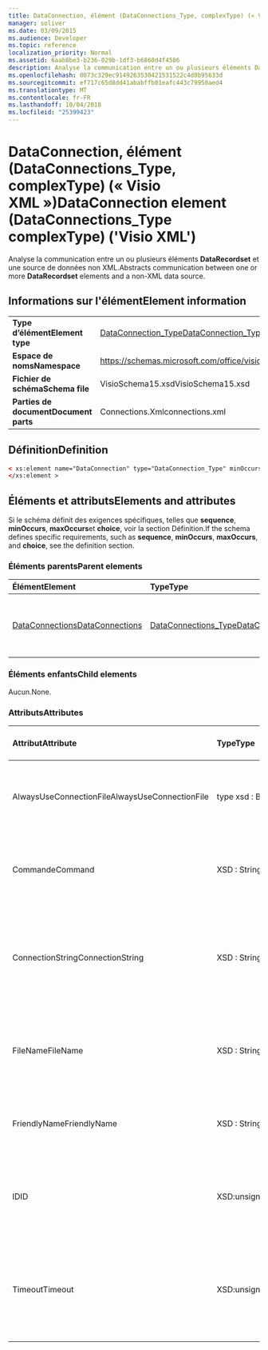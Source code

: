 ```yaml
---
title: DataConnection, élément (DataConnections_Type, complexType) (« Visio XML »)
manager: soliver
ms.date: 03/09/2015
ms.audience: Developer
ms.topic: reference
localization_priority: Normal
ms.assetid: 6aab8be3-b236-029b-1df3-b6860d4f4586
description: Analyse la communication entre un ou plusieurs éléments DataRecordset et une source de données non XML.
ms.openlocfilehash: 0073c329ec9149263530421531522c4d0b95633d
ms.sourcegitcommit: ef717c65d8dd41ababffb01eafc443c79950aed4
ms.translationtype: MT
ms.contentlocale: fr-FR
ms.lasthandoff: 10/04/2018
ms.locfileid: "25399423"
---
```

# <a name="dataconnection-element-dataconnectionstype-complextype-visio-xml"></a><span data-ttu-id="cf932-103">DataConnection, élément (DataConnections_Type, complexType) (« Visio XML »)</span><span class="sxs-lookup"><span data-stu-id="cf932-103">DataConnection element (DataConnections_Type complexType) ('Visio XML')</span></span>

<span data-ttu-id="cf932-104">Analyse la communication entre un ou plusieurs éléments **DataRecordset** et une source de données non XML.</span><span class="sxs-lookup"><span data-stu-id="cf932-104">Abstracts communication between one or more **DataRecordset** elements and a non-XML data source.</span></span> 
  
## <a name="element-information"></a><span data-ttu-id="cf932-105">Informations sur l'élément</span><span class="sxs-lookup"><span data-stu-id="cf932-105">Element information</span></span>

|||
|:-----|:-----|
|<span data-ttu-id="cf932-106">**Type d’élément**</span><span class="sxs-lookup"><span data-stu-id="cf932-106">**Element type**</span></span> <br/> |[<span data-ttu-id="cf932-107">DataConnection_Type</span><span class="sxs-lookup"><span data-stu-id="cf932-107">DataConnection_Type</span></span>](dataconnection_type-complextypevisio-xml.md) <br/> |
|<span data-ttu-id="cf932-108">**Espace de noms**</span><span class="sxs-lookup"><span data-stu-id="cf932-108">**Namespace**</span></span> <br/> |https://schemas.microsoft.com/office/visio/2012/main  <br/> |
|<span data-ttu-id="cf932-109">**Fichier de schéma**</span><span class="sxs-lookup"><span data-stu-id="cf932-109">**Schema file**</span></span> <br/> |<span data-ttu-id="cf932-110">VisioSchema15.xsd</span><span class="sxs-lookup"><span data-stu-id="cf932-110">VisioSchema15.xsd</span></span>  <br/> |
|<span data-ttu-id="cf932-111">**Parties de document**</span><span class="sxs-lookup"><span data-stu-id="cf932-111">**Document parts**</span></span> <br/> |<span data-ttu-id="cf932-112">Connections.Xml</span><span class="sxs-lookup"><span data-stu-id="cf932-112">connections.xml</span></span>  <br/> |
   
## <a name="definition"></a><span data-ttu-id="cf932-113">Définition</span><span class="sxs-lookup"><span data-stu-id="cf932-113">Definition</span></span>

```XML
< xs:element name="DataConnection" type="DataConnection_Type" minOccurs="1" maxOccurs="unbounded" >
</xs:element >
```

## <a name="elements-and-attributes"></a><span data-ttu-id="cf932-114">Éléments et attributs</span><span class="sxs-lookup"><span data-stu-id="cf932-114">Elements and attributes</span></span>

<span data-ttu-id="cf932-115">Si le schéma définit des exigences spécifiques, telles que **sequence**, **minOccurs**, **maxOccurs**et **choice**, voir la section Définition.</span><span class="sxs-lookup"><span data-stu-id="cf932-115">If the schema defines specific requirements, such as **sequence**, **minOccurs**, **maxOccurs**, and **choice**, see the definition section.</span></span> 
  
### <a name="parent-elements"></a><span data-ttu-id="cf932-116">Éléments parents</span><span class="sxs-lookup"><span data-stu-id="cf932-116">Parent elements</span></span>

|<span data-ttu-id="cf932-117">**Élément**</span><span class="sxs-lookup"><span data-stu-id="cf932-117">**Element**</span></span>|<span data-ttu-id="cf932-118">**Type**</span><span class="sxs-lookup"><span data-stu-id="cf932-118">**Type**</span></span>|<span data-ttu-id="cf932-119">**Description**</span><span class="sxs-lookup"><span data-stu-id="cf932-119">**Description**</span></span>|
|:-----|:-----|:-----|
|[<span data-ttu-id="cf932-120">DataConnections</span><span class="sxs-lookup"><span data-stu-id="cf932-120">DataConnections</span></span>](dataconnections-elementvisio-xml.md) <br/> |[<span data-ttu-id="cf932-121">DataConnections_Type</span><span class="sxs-lookup"><span data-stu-id="cf932-121">DataConnections_Type</span></span>](dataconnections_type-complextypevisio-xml.md) <br/> |<span data-ttu-id="cf932-122">Contient les éléments **DataConnection** pour le document.</span><span class="sxs-lookup"><span data-stu-id="cf932-122">Contains the **DataConnection** elements for the document.</span></span>  <br/> |
   
### <a name="child-elements"></a><span data-ttu-id="cf932-123">Éléments enfants</span><span class="sxs-lookup"><span data-stu-id="cf932-123">Child elements</span></span>

<span data-ttu-id="cf932-124">Aucun.</span><span class="sxs-lookup"><span data-stu-id="cf932-124">None.</span></span>
  
### <a name="attributes"></a><span data-ttu-id="cf932-125">Attributs</span><span class="sxs-lookup"><span data-stu-id="cf932-125">Attributes</span></span>

|<span data-ttu-id="cf932-126">**Attribut**</span><span class="sxs-lookup"><span data-stu-id="cf932-126">**Attribute**</span></span>|<span data-ttu-id="cf932-127">**Type**</span><span class="sxs-lookup"><span data-stu-id="cf932-127">**Type**</span></span>|<span data-ttu-id="cf932-128">**Obligatoire**</span><span class="sxs-lookup"><span data-stu-id="cf932-128">**Required**</span></span>|<span data-ttu-id="cf932-129">**Description**</span><span class="sxs-lookup"><span data-stu-id="cf932-129">**Description**</span></span>|<span data-ttu-id="cf932-130">**Valeurs possibles**</span><span class="sxs-lookup"><span data-stu-id="cf932-130">**Possible values**</span></span>|
|:-----|:-----|:-----|:-----|:-----|
|<span data-ttu-id="cf932-131">AlwaysUseConnectionFile</span><span class="sxs-lookup"><span data-stu-id="cf932-131">AlwaysUseConnectionFile</span></span>  <br/> |<span data-ttu-id="cf932-132">type xsd : Boolean</span><span class="sxs-lookup"><span data-stu-id="cf932-132">xsd:boolean</span></span>  <br/> |<span data-ttu-id="cf932-133">facultatif</span><span class="sxs-lookup"><span data-stu-id="cf932-133">optional</span></span>  <br/> |<span data-ttu-id="cf932-134">La valeur par défaut est false.</span><span class="sxs-lookup"><span data-stu-id="cf932-134">The default value is false.</span></span> <span data-ttu-id="cf932-135">Pour plus d’informations, consultez la section Notes.</span><span class="sxs-lookup"><span data-stu-id="cf932-135">See Remarks for more information.</span></span>  <br/> |<span data-ttu-id="cf932-136">Valeurs du type de type xsd : Boolean.</span><span class="sxs-lookup"><span data-stu-id="cf932-136">Values of the xsd:boolean type.</span></span>  <br/> |
|<span data-ttu-id="cf932-137">Commande</span><span class="sxs-lookup"><span data-stu-id="cf932-137">Command</span></span>  <br/> |<span data-ttu-id="cf932-138">XSD : String</span><span class="sxs-lookup"><span data-stu-id="cf932-138">xsd:string</span></span>  <br/> |<span data-ttu-id="cf932-139">facultatif</span><span class="sxs-lookup"><span data-stu-id="cf932-139">optional</span></span>  <br/> |<span data-ttu-id="cf932-140">La chaîne de commande utilisée pour interroger la source de données.</span><span class="sxs-lookup"><span data-stu-id="cf932-140">The command string used to query the data source.</span></span>  <br/> |<span data-ttu-id="cf932-141">Valeurs du type xsd : String.</span><span class="sxs-lookup"><span data-stu-id="cf932-141">Values of the xsd:string type.</span></span>  <br/> |
|<span data-ttu-id="cf932-142">ConnectionString</span><span class="sxs-lookup"><span data-stu-id="cf932-142">ConnectionString</span></span>  <br/> |<span data-ttu-id="cf932-143">XSD : String</span><span class="sxs-lookup"><span data-stu-id="cf932-143">xsd:string</span></span>  <br/> |<span data-ttu-id="cf932-144">facultatif</span><span class="sxs-lookup"><span data-stu-id="cf932-144">optional</span></span>  <br/> |<span data-ttu-id="cf932-145">La chaîne de connexion qui définit les paramètres nécessaires pour se connecter à une source de données.</span><span class="sxs-lookup"><span data-stu-id="cf932-145">The connection string that defines the parameters necessary to connect to a data source.</span></span>  <br/> |<span data-ttu-id="cf932-146">Valeurs du type xsd : String.</span><span class="sxs-lookup"><span data-stu-id="cf932-146">Values of the xsd:string type.</span></span>  <br/> |
|<span data-ttu-id="cf932-147">FileName</span><span class="sxs-lookup"><span data-stu-id="cf932-147">FileName</span></span>  <br/> |<span data-ttu-id="cf932-148">XSD : String</span><span class="sxs-lookup"><span data-stu-id="cf932-148">xsd:string</span></span>  <br/> |<span data-ttu-id="cf932-149">obligatoire</span><span class="sxs-lookup"><span data-stu-id="cf932-149">required</span></span>  <br/> |<span data-ttu-id="cf932-150">Le nom du fichier de connexion.</span><span class="sxs-lookup"><span data-stu-id="cf932-150">The name of the connection file.</span></span> <span data-ttu-id="cf932-151">Pour plus d’informations, consultez la section Notes.</span><span class="sxs-lookup"><span data-stu-id="cf932-151">See Remarks for more information.</span></span>  <br/> |<span data-ttu-id="cf932-152">Valeurs du type xsd : String.</span><span class="sxs-lookup"><span data-stu-id="cf932-152">Values of the xsd:string type.</span></span>  <br/> |
|<span data-ttu-id="cf932-153">FriendlyName</span><span class="sxs-lookup"><span data-stu-id="cf932-153">FriendlyName</span></span>  <br/> |<span data-ttu-id="cf932-154">XSD : String</span><span class="sxs-lookup"><span data-stu-id="cf932-154">xsd:string</span></span>  <br/> |<span data-ttu-id="cf932-155">facultatif</span><span class="sxs-lookup"><span data-stu-id="cf932-155">optional</span></span>  <br/> |<span data-ttu-id="cf932-156">Un nom fourni par l’utilisateur pour la connexion de données.</span><span class="sxs-lookup"><span data-stu-id="cf932-156">A user provided name for the data connection.</span></span>  <br/> |<span data-ttu-id="cf932-157">Valeurs du type xsd : String.</span><span class="sxs-lookup"><span data-stu-id="cf932-157">Values of the xsd:string type.</span></span>  <br/> |
|<span data-ttu-id="cf932-158">ID</span><span class="sxs-lookup"><span data-stu-id="cf932-158">ID</span></span>  <br/> |<span data-ttu-id="cf932-159">XSD:unsignedInt</span><span class="sxs-lookup"><span data-stu-id="cf932-159">xsd:unsignedInt</span></span>  <br/> |<span data-ttu-id="cf932-160">obligatoire</span><span class="sxs-lookup"><span data-stu-id="cf932-160">required</span></span>  <br/> |<span data-ttu-id="cf932-161">L’ID affecté par Visio pour une connexion donnée, unique dans le document.</span><span class="sxs-lookup"><span data-stu-id="cf932-161">The ID assigned by Visio for a given connection, unique within the document.</span></span>  <br/> |<span data-ttu-id="cf932-162">Valeurs du type xsd:unsignedInt.</span><span class="sxs-lookup"><span data-stu-id="cf932-162">Values of the xsd:unsignedInt type.</span></span>  <br/> |
|<span data-ttu-id="cf932-163">Timeout</span><span class="sxs-lookup"><span data-stu-id="cf932-163">Timeout</span></span>  <br/> |<span data-ttu-id="cf932-164">XSD:unsignedInt</span><span class="sxs-lookup"><span data-stu-id="cf932-164">xsd:unsignedInt</span></span>  <br/> |<span data-ttu-id="cf932-165">facultatif</span><span class="sxs-lookup"><span data-stu-id="cf932-165">optional</span></span>  <br/> |<span data-ttu-id="cf932-166">Le temps d’attente en minutes lors de la tentative d’établir une connexion avant l’abandon de la tentative.</span><span class="sxs-lookup"><span data-stu-id="cf932-166">The wait time in minutes while trying to establish a connection before terminating the attempt.</span></span>  <br/> |<span data-ttu-id="cf932-167">Valeurs du type xsd:unsignedInt.</span><span class="sxs-lookup"><span data-stu-id="cf932-167">Values of the xsd:unsignedInt type.</span></span>  <br/> |
   

